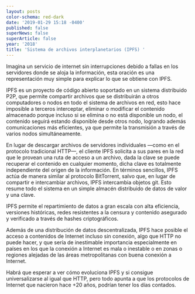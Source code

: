```yaml
---
layout: posts
color-schema: red-dark
date: '2019-01-29 15:18 -0400'
published: false
superNews: false
superArticle: false
year: '2018'
title: 'Sistema de archivos interplanetarios (IPFS) '
---
```

Imagina un servicio de internet sin interrupciones debido a fallas en los servidores donde se aloja la información, esta oración es una representación muy simple para explicar lo que se obtiene con IPFS.

IPFS es un proyecto de código abierto soportado en un sistema distribuido P2P, que permite compartir archivos que se distribuirán a otros computadores o nodos en todo el sistema de archivos en red, esto hace imposible a terceros interceptar, eliminar o modificar el contenido almacenado porque incluso si se elimina o no está disponible un nodo, el contenido seguirá estando disponible desde otros nodo, logrando además comunicaciones más eficientes, ya que permite la transmisión a través de varios nodos simultáneamente. 
 
En lugar de descargar archivos de servidores individuales —como en el protocolo tradicional HTTP—, el cliente IPFS solicita a sus pares en la red que le provean una ruta de acceso a un archivo, dada la clave se puede recuperar el contenido en cualquier momento, dicha clave es totalmente independiente del origen de la información. En términos sencillos, IPFS actúa de manera similar al protocolo BitTorrent, salvo que, en lugar de compartir e intercambiar archivos, IPFS intercambia objetos git. Esto resume todo el sistema en un simple almacén distribuido de datos de valor y una clave.

IPFS permite el repartimiento de datos a gran escala con alta eficiencia, versiones históricas, redes resistentes a la censura y contenido asegurado y verificado a través de hashes criptográficos.

Además de una distribución de datos descentralizada, IPFS hace posible el acceso a contenidos de Internet incluso sin conexión, algo que HTTP no puede hacer, y que sería de inestimable importancia especialmente en países en los que la conexión a Internet es mala o inestable o en zonas o regiones alejadas de las áreas metropolitanas con buena conexión a Internet.

Habrá que esperar a ver cómo evoluciona IPFS y si consigue universalizarse al igual que HTTP, pero todo apunta a que los protocolos de Internet que nacieron hace +20 años, podrían tener los días contados.

